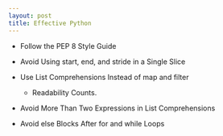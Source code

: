 ```yaml
---
layout: post
title: Effective Python
---
```



* Follow the PEP 8 Style Guide
* Avoid Using start, end, and stride in a Single Slice
* Use List Comprehensions Instead of map and filter 
  - Readability Counts.

* Avoid More Than Two Expressions in List Comprehensions
* Avoid else Blocks After for and while Loops
